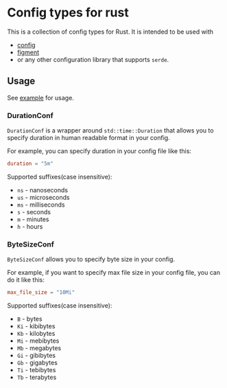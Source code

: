 # Config types for rust

This is a collection of config types for Rust.
It is intended to be used with 
- [config](https://crates.io/crates/config)
- [figment](https://crates.io/crates/figment)
- or any other configuration library that supports `serde`.

## Usage
See [example](/example) for usage.

### DurationConf
`DurationConf` is a wrapper around `std::time::Duration` that allows you to specify duration in human readable format in your config.

For example, you can specify duration in your config file like this:
```toml
duration = "5m"
```

Supported suffixes(case insensitive):
- `ns` - nanoseconds
- `us` - microseconds
- `ms` - milliseconds
- `s` - seconds
- `m` - minutes
- `h` - hours

### ByteSizeConf
`ByteSizeConf` allows you to specify byte size in your config.

For example, if you want to specify max file size in your config file, you can do it like this:
```toml
max_file_size = "10Mi"
```

Supported suffixes(case insensitive):
- `B` - bytes
- `Ki` - kibibytes
- `Kb` - kilobytes
- `Mi` - mebibytes
- `Mb` - megabytes
- `Gi` - gibibytes
- `Gb` - gigabytes
- `Ti` - tebibytes
- `Tb` - terabytes
